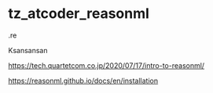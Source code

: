 # tz_atcoder_reasonml

.re

Ksansansan

https://tech.quartetcom.co.jp/2020/07/17/intro-to-reasonml/

https://reasonml.github.io/docs/en/installation
